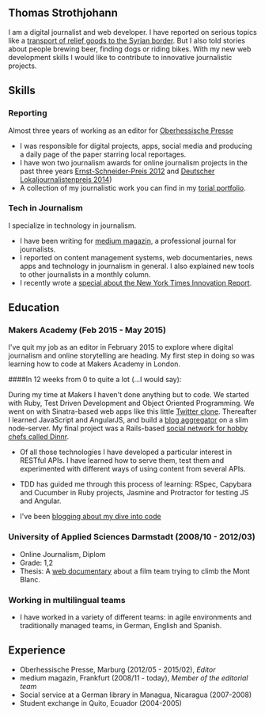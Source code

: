## Thomas Strothjohann

I am a digital journalist and web developer. I have reported on serious topics like a [transport of relief goods to the Syrian border](http://williwillhelfen.de). But I also told stories about people brewing beer, finding dogs or riding bikes. With my new web development skills I would like to contribute to innovative journalistic projects.

## Skills

### Reporting
Almost three years of working as an editor for [Oberhessische Presse](http://op-marburg.de)

- I was responsible for digital projects, apps, social media and producing a daily page of the paper starring local reportages.
- I have won two journalism awards for online journalism projects in the past three years [Ernst-Schneider-Preis 2012](http://de.wikipedia.org/wiki/Ernst-Schneider-Preis#2012) and [Deutscher Lokaljournalistenpreis 2014]( http://www.op-marburg.de/Lokales/Marburg/Deutscher-Lokaljournalistenpreis-fuer-die-OP))
- A collection of my journalistic work you can find in my [torial portfolio](https://www.torial.com/thomas.strothjohann). 

### Tech in Journalism

I specialize in technology in journalism.

- I have been writing for [medium magazin](http://www.mediummagazin.de), a professional journal for journalists.
- I reported on content management systems, web documentaries, news apps and technology in journalism in general. I also explained new tools to other journalists in a monthly column.
- I recently wrote a [special about the New York Times Innovation Report](http://cf.newsroom.de/shop/index.cfm?step=1&kategorie=wkst).

## Education

### Makers Academy (Feb 2015 - May 2015)

I've quit my job as an editor in February 2015 to explore where digital journalism and online storytelling are heading. My first step in doing so was learning how to code at Makers Academy in London.

####In 12 weeks from 0 to quite a lot (...I would say):

During my time at Makers I haven't done anything but to code. We started with Ruby, Test Driven Development and Object Oriented Programming. We went on with Sinatra-based web apps like this little [Twitter clone](https://github.com/TStrothjohann/chitter). Thereafter I learned JavaScript and AngularJS, and build a [blog aggregator](https://github.com/TStrothjohann/blogbook-1) on a slim node-server. My final project was a Rails-based [social network for hobby chefs called Dinnr](http://codereporter.de/?p=149).

- Of all those technologies I have developed a particular interest in RESTful APIs. I have learned how to serve them, test them and experimented with different ways of using content from several APIs.

- TDD has guided me through this process of learning: RSpec, Capybara and Cucumber in Ruby projects, Jasmine and Protractor for testing JS and Angular.

- I've been [blogging about my dive into code](http://www.codereporter.de)

### University of Applied Sciences Darmstadt (2008/10 - 2012/03)

- Online Journalism, Diplom
- Grade: 1,2
- Thesis: A [web documentary](http://www.bergdreh.de) about a film team trying to climb the Mont Blanc.

### Working in multilingual teams

- I have worked in a variety of different teams: in agile environments and traditionally managed teams, in German, English and Spanish.

## Experience

- Oberhessische Presse, Marburg (2012/05 - 2015/02), *Editor*
- medium magazin, Frankfurt (2008/11 - today), *Member of the editorial team*
- Social service at a German library in Managua, Nicaragua (2007-2008)
- Student exchange in Quito, Ecuador (2004-2005)